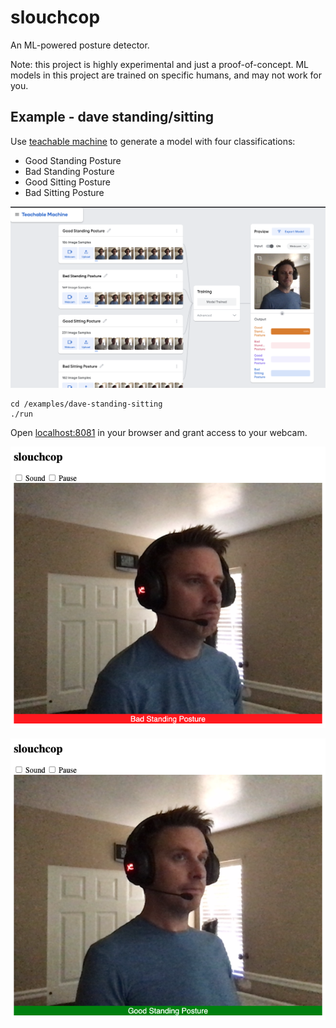 # slouchcop

An ML-powered posture detector.

Note: this project is highly experimental and just a proof-of-concept. ML models in this project are trained on specific humans, and may not work for you.

## Example - dave standing/sitting

Use [teachable machine](https://teachablemachine.withgoogle.com/) to generate a model with four classifications:

* Good Standing Posture
* Bad Standing Posture
* Good Sitting Posture
* Bad Sitting Posture

![](./examples/dave-standing-sitting/tm.png)

```
cd /examples/dave-standing-sitting
./run
```

Open [localhost:8081](http://localhost:8081) in your browser and grant access to your webcam.

![](./examples/dave-standing-sitting/bad-standing.png)

![](./examples/dave-standing-sitting/good-standing.png)


